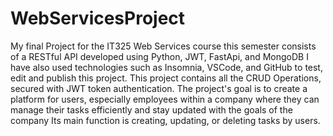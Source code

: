 # WebServicesProject
My final Project for the IT325 Web Services course this semester consists of a RESTful API developed using Python, JWT, FastApi, and MongoDB
I have also used technologies such as Insomnia, VSCode, and GitHub to test, edit and publish this project.
This project contains all the CRUD Operations, secured with JWT token authentication. 
The project's goal is to create a platform for users, especially employees within a company where they can manage their tasks efficiently and stay updated with the goals of the company
Its main function is creating, updating, or deleting tasks by users.
